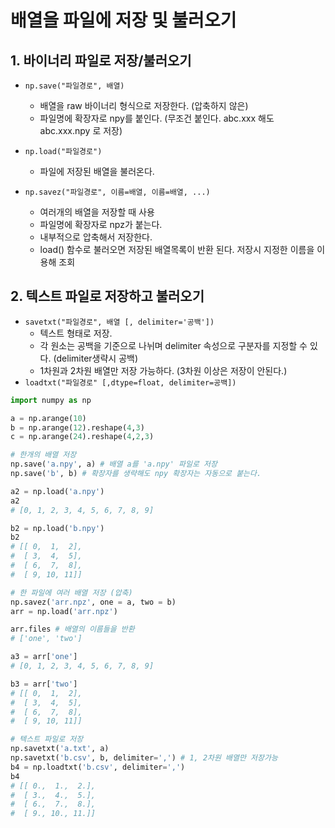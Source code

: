 # 배열을 파일에 저장 및 불러오기
## 1. 바이너리 파일로 저장/불러오기
- `np.save("파일경로", 배열)`
    - 배열을 raw 바이너리 형식으로 저장한다. (압축하지 않은)
    - 파일명에 확장자로 npy를 붙인다. (무조건 붙인다. abc.xxx 해도 abc.xxx.npy 로 저장)
    
- `np.load("파일경로")`
    - 파일에 저장된 배열을 불러온다.
    
- `np.savez("파일경로", 이름=배열, 이름=배열, ...)`
    - 여러개의 배열을 저장할 때 사용
    - 파일명에 확장자로 npz가 붙는다.
    - 내부적으로 압축해서 저장한다.
    - load() 함수로 불러오면 저장된 배열목록이 반환 된다. 저장시 지정한 이름을 이용해 조회 
    
## 2. 텍스트 파일로 저장하고 불러오기
- `savetxt("파일경로", 배열 [, delimiter='공백'])`
    - 텍스트 형태로 저장.
    - 각 원소는 공백을 기준으로 나뉘며 delimiter 속성으로 구분자를 지정할 수 있다. (delimiter생략시 공백)
    - 1차원과 2차원 배열만 저장 가능하다. (3차원 이상은 저장이 안된다.)
- `loadtxt("파일경로" [,dtype=float, delimiter=공백])`

```python
import numpy as np

a = np.arange(10)
b = np.arange(12).reshape(4,3)
c = np.arange(24).reshape(4,2,3)

# 한개의 배열 저장
np.save('a.npy', a) # 배열 a를 'a.npy' 파일로 저장
np.save('b', b) # 확장자를 생략해도 npy 확장자는 자동으로 붙는다.

a2 = np.load('a.npy')
a2
# [0, 1, 2, 3, 4, 5, 6, 7, 8, 9]

b2 = np.load('b.npy')
b2
# [[ 0,  1,  2],
#  [ 3,  4,  5],
#  [ 6,  7,  8],
#  [ 9, 10, 11]]

# 한 파일에 여러 배열 저장 (압축)
np.savez('arr.npz', one = a, two = b)
arr = np.load('arr.npz')

arr.files # 배열의 이름들을 반환
# ['one', 'two']

a3 = arr['one']
# [0, 1, 2, 3, 4, 5, 6, 7, 8, 9]

b3 = arr['two']
# [[ 0,  1,  2],
#  [ 3,  4,  5],
#  [ 6,  7,  8],
#  [ 9, 10, 11]]

# 텍스트 파일로 저장
np.savetxt('a.txt', a)
np.savetxt('b.csv', b, delimiter=',') # 1, 2차원 배열만 저장가능
b4 = np.loadtxt('b.csv', delimiter=',')
b4
# [[ 0.,  1.,  2.],
#  [ 3.,  4.,  5.],
#  [ 6.,  7.,  8.],
#  [ 9., 10., 11.]]
```
